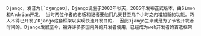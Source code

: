 ```Django，发音为[`dʒæŋɡəʊ]，Django诞生于2003年秋天，2005年发布正式版本，由Simon和Andrian开发。
当时两位作者的老板和记者要他们几天甚至几个小时之内增加新的功能。两人不得已开发了Django这套框架以实现快速开发目的，
因此Django生来就是为了节省开发者时间的。Django发展至今，被许许多多国内外的开发者使用，已经成为web开发者的首选框架```
